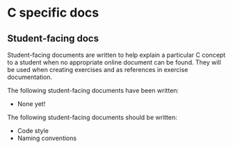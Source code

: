 # C specific docs

## Student-facing docs

Student-facing documents are written to help explain a particular C concept to a student when no appropriate online document can be found. They will be used when creating exercises and as references in exercise documentation.

The following student-facing documents have been written:

- None yet!

The following student-facing documents should be written:

- Code style
- Naming conventions

